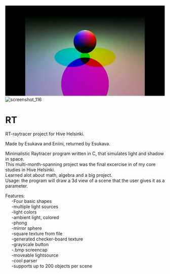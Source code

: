  ![demo](RT-animation.webp)
![screenshot_116](https://user-images.githubusercontent.com/69463261/213435604-ace40524-f735-4e89-9031-edeebbddfa60.jpg)


# RT
RT-raytracer project for Hive Helsinki.

Made by Esukava and Eniini, returned by Esukava.

Minimalistic Raytracer program written in C, that simulates light and shadow in space.<br>
This multi-month-spanning project was the final excercise in of my core studies in Hive Helsinki.<br>
Learned alot about math, algebra and a big project.<br>
Usage: the program will draw a 3d view of a scene that the user gives it as a parameter.<br>

Features:<br>
&nbsp;&nbsp;&nbsp;&nbsp;	-Four basic shapes<br>
&nbsp;&nbsp;&nbsp;&nbsp;	-multiple light sources<br>
&nbsp;&nbsp;&nbsp;&nbsp;	-light colors<br>
&nbsp;&nbsp;&nbsp;&nbsp;	-ambient light, colored<br>
&nbsp;&nbsp;&nbsp;&nbsp;	-phong<br>
&nbsp;&nbsp;&nbsp;&nbsp;	-mirror sphere<br>
&nbsp;&nbsp;&nbsp;&nbsp;	-square texture from file<br>
&nbsp;&nbsp;&nbsp;&nbsp;	-generated checker-board texture<br>
&nbsp;&nbsp;&nbsp;&nbsp;	-grayscale button<br>
&nbsp;&nbsp;&nbsp;&nbsp;	-.bmp screencap<br>
&nbsp;&nbsp;&nbsp;&nbsp;	-moveable lightsource<br>
&nbsp;&nbsp;&nbsp;&nbsp;	-cool parser<br>
&nbsp;&nbsp;&nbsp;&nbsp;	-supports up to 200 objects per scene<br>
